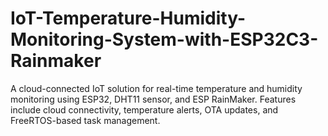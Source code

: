 # IoT-Temperature-Humidity-Monitoring-System-with-ESP32C3-Rainmaker
A cloud-connected IoT solution for real-time temperature and humidity monitoring using ESP32, DHT11 sensor, and ESP RainMaker. Features include cloud connectivity, temperature alerts, OTA updates, and FreeRTOS-based task management.

